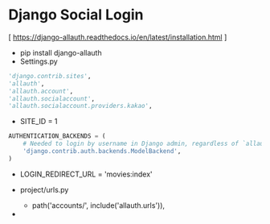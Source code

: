 # Django Social Login

[ https://django-allauth.readthedocs.io/en/latest/installation.html ]

- pip install django-allauth
- Settings.py

```python
'django.contrib.sites',
'allauth',
'allauth.account',
'allauth.socialaccount',
'allauth.socialaccount.providers.kakao',
```

- SITE_ID = 1

```python
AUTHENTICATION_BACKENDS = (
    # Needed to login by username in Django admin, regardless of `allauth`
    'django.contrib.auth.backends.ModelBackend',
)
```

- LOGIN_REDIRECT_URL = 'movies:index'

- project/urls.py
  - path('accounts/', include('allauth.urls')),
- 